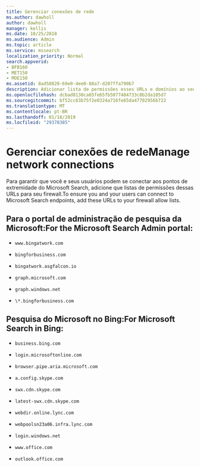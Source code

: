 ```yaml
---
title: Gerenciar conexões de rede
ms.author: dawholl
author: dawholl
manager: kellis
ms.date: 10/25/2018
ms.audience: Admin
ms.topic: article
ms.service: mssearch
localization_priority: Normal
search.appverid:
- BFB160
- MET150
- MOE150
ms.assetid: 8ad58820-69e0-4ee0-88a7-d207ffa790b7
description: Adicionar lista de permissões esses URLs e domínios ao seu firewall para seus usuários acessá facilmente o Microsoft Search
ms.openlocfilehash: dcbad8130ca65fe65fb5077484733c8b2da185d7
ms.sourcegitcommit: bf52cc63b75f2e0324a716fe65da47702956b722
ms.translationtype: MT
ms.contentlocale: pt-BR
ms.lasthandoff: 01/18/2019
ms.locfileid: "29378385"
---
```

# <a name="manage-network-connections"></a><span data-ttu-id="c97b5-103">Gerenciar conexões de rede</span><span class="sxs-lookup"><span data-stu-id="c97b5-103">Manage network connections</span></span>

<span data-ttu-id="c97b5-104">Para garantir que você e seus usuários podem se conectar aos pontos de extremidade do Microsoft Search, adicione que listas de permissões dessas URLs para seu firewall.</span><span class="sxs-lookup"><span data-stu-id="c97b5-104">To ensure you and your users can connect to Microsoft Search endpoints, add these URLs to your firewall allow lists.</span></span>
  
## <a name="for-the-microsoft-search-admin-portal"></a><span data-ttu-id="c97b5-105">Para o portal de administração de pesquisa da Microsoft:</span><span class="sxs-lookup"><span data-stu-id="c97b5-105">For the Microsoft Search Admin portal:</span></span>

- `www.bingatwork.com`
    
- `bingforbusiness.com`
    
- `bingatwork.asgfalcon.io`
    
- `graph.microsoft.com`
    
- `graph.windows.net`
    
- `\*.bingforbusiness.com`
    
## <a name="for-microsoft-search-in-bing"></a><span data-ttu-id="c97b5-106">Pesquisa do Microsoft no Bing:</span><span class="sxs-lookup"><span data-stu-id="c97b5-106">For Microsoft Search in Bing:</span></span>

- `business.bing.com`
    
- `login.microsoftonline.com`
    
- `browser.pipe.aria.microsoft.com`
    
- `a.config.skype.com`
    
- `swx.cdn.skype.com`
    
- `latest-swx.cdn.skype.com`
    
- `webdir.online.lync.com`
    
- `webpoolsn23a06.infra.lync.com`
    
- `login.windows.net`
    
- `www.office.com`
    
- `outlook.office.com`
